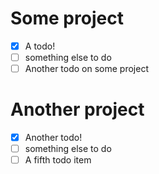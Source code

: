 # Some project

- [x] A todo!
- [ ] something else to do
- [ ] Another todo on some project

# Another project

- [x] Another todo!
- [ ] something else to do
- [ ] A fifth todo item
